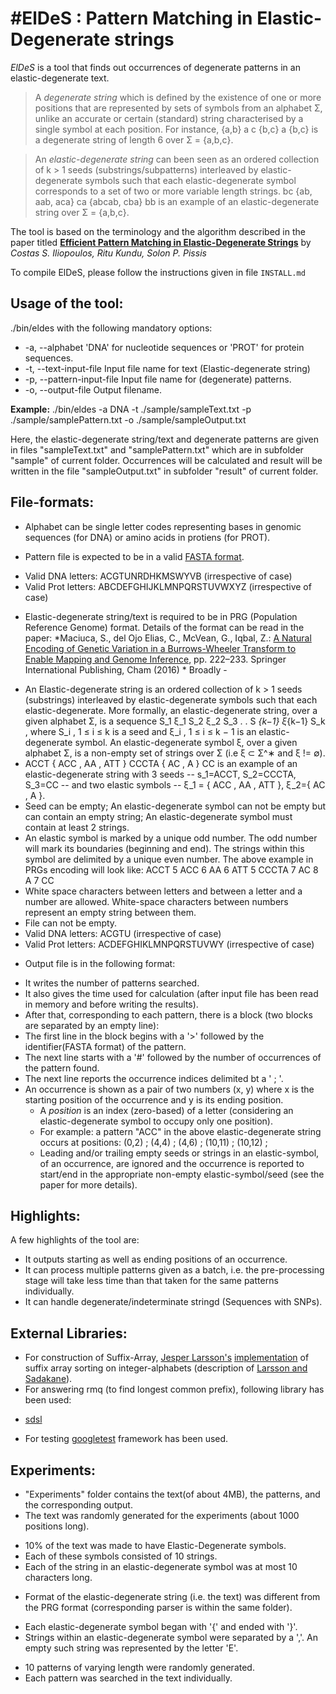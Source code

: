 #ElDeS : Pattern Matching in Elastic-Degenerate strings
=======================================================

*ElDeS* is a tool that finds out occurrences of degenerate patterns in an elastic-degenerate text.

>A *degenerate string* which is defined by the existence of one or more positions that are represented by sets of symbols from
>an alphabet Σ, unlike an accurate or certain (standard) string characterised by a single symbol at each position.
>For instance, {a,b} a c {b,c} a {b,c} is a degenerate string of length 6 over Σ = {a,b,c}.

>An *elastic-degenerate string* can been seen as an ordered collection of k > 1 seeds (substrings/subpatterns) interleaved
>by elastic-degenerate symbols such that each elastic-degenerate symbol corresponds to a set of two or more variable length strings.
> bc {ab, aab, aca} ca {abcab, cba} bb is an example of an elastic-degenerate string over Σ = {a,b,c}.

The tool is based on the terminology and the algorithm described in the paper titled
[**Efficient Pattern Matching in Elastic-Degenerate Strings**](https://arxiv.org/abs/1610.08111)
by *Costas S. Iliopoulos, Ritu Kundu, Solon P. Pissis*

To compile ElDeS, please follow the instructions given in file `INSTALL.md`


## Usage of the tool: 
./bin/eldes <options>
with the following mandatory options:
- -a, --alphabet <str>				'DNA' for nucleotide  sequences or 'PROT' for protein  sequences.
- -t, --text-input-file <str>		Input file  name for text (Elastic-degenerate string)
- -p, --pattern-input-file <str>	Input file  name for (degenerate) patterns.
- -o, --output-file	<str>			Output filename.

 **Example:**  ./bin/eldes -a DNA -t ./sample/sampleText.txt -p ./sample/samplePattern.txt -o ./sample/sampleOutput.txt

Here, the elastic-degenerate string/text and degenerate patterns are given in files "sampleText.txt" and "samplePattern.txt" which are in subfolder "sample" of current folder. 
Occurrences will be calculated and result will be written in the file "sampleOutput.txt" in subfolder "result" of current folder.

## File-formats:
- Alphabet can be single letter codes representing bases in genomic sequences (for DNA) or amino acids in protiens (for PROT).

- Pattern file is expected to be in a valid [FASTA format](https://en.wikipedia.org/wiki/FASTA_format).
 * Valid DNA letters: ACGTUNRDHKMSWYVB (irrespective of case)
 * Valid Prot letters: ABCDEFGHIJKLMNPQRSTUVWXYZ (irrespective of case)

- Elastic-degenerate string/text is required to be in PRG (Population Reference Genome) format. Details of the format can be read in the paper: *Maciuca, S., del Ojo Elias, C., McVean, G., Iqbal, Z.: [A Natural Encoding of Genetic Variation in a Burrows-Wheeler Transform to Enable Mapping and Genome Inference](http://dx.doi.org/10.1007/978-3-319-43681-4_18), pp. 222–233. Springer International Publishing, Cham (2016) *
Broadly - 
 * An Elastic-degenerate string is an ordered collection of k > 1 seeds (substrings) interleaved by elastic-degenerate symbols such that each elastic-degenerate. More formally, an elastic-degenerate string, over a given alphabet Σ, is a sequence S_1 ξ_1 S_2 ξ_2 S_3 . . S _{k−1} ξ_{k−1} S_k , where S_i , 1 ≤ i ≤ k is a seed and ξ_i , 1 ≤ i ≤ k − 1 is an elastic-degenerate symbol. An elastic-degenerate symbol
ξ, over a given alphabet Σ, is a non-empty set of strings over Σ (i.e ξ ⊂ Σ^∗ and ξ != ∅). 
 * ACCT { ACC , AA , ATT } CCCTA { AC , A } CC  is an example of an elastic-degenerate string with 3 seeds -- s_1=ACCT, S_2=CCCTA, S_3=CC -- and two elastic symbols -- ξ_1 = { ACC , AA , ATT }, ξ_2={ AC , A }.
 * Seed can be empty; An elastic-degenerate symbol can not be empty but can contain an empty string; An elastic-degenerate symbol must contain at least 2 strings.
 * An elastic symbol is marked by a unique odd number. The odd number will mark its boundaries (beginning and end). The strings within this symbol are delimited by a unique even number. The above example in PRGs encoding will look like: ACCT 5 ACC 6 AA 6 ATT 5 CCCTA 7 AC 8 A 7 CC
 * White space characters between letters and between a letter and a number are allowed. White-space characters between numbers represent an empty string between them.
 * File can not be empty.
 * Valid DNA letters: ACGTU (irrespective of case)
 * Valid Prot letters: ACDEFGHIKLMNPQRSTUVWY (irrespective of case)

- Output file is in the following format:
 * It writes the number of patterns searched.
 * It also gives the time used for calculation (after input file has been read in memory and before writing the results).
 * After that, corresponding to each pattern, there is a block (two blocks are separated by an empty line): 
  * The first line in the block begins with a '>' followed by the identifier(FASTA format) of the pattern.
  * The next line starts with a '#' followed by the number of occurrences of the pattern found.
  * The next line reports the occurrence indices delimited bt a ' ; '.
 * An occurrence is shown as a pair of two numbers (x, y) where x is the starting position of the occurrence and y is its ending position.
   * A *position* is an index (zero-based) of a letter (considering an elastic-degenerate symbol to occupy only one position).
   * For example: a pattern "ACC" in the above elastic-degenerate string occurs at positions: (0,2) ; (4,4) ; (4,6) ; (10,11) ; (10,12) ; 
   * Leading and/or trailing empty seeds or strings in an elastic-symbol, of an occurrence, are ignored and the occurrence is reported to start/end in the appropriate non-empty elastic-symbol/seed (see the paper for more details).

## Highlights:

A few highlights of the tool are:
- It outputs starting as well as ending positions of an occurrence.
- It can process multiple patterns given as a batch, i.e. the pre-processing stage will take less time than that taken for the same patterns individually.
- It can handle degenerate/indeterminate stringd (Sequences with SNPs). 


## External Libraries:

 * For construction of Suffix-Array, [Jesper Larsson's](http://www.itu.dk/people/jesl/) [implementation](http://www.larsson.dogma.net/qsufsort.c) of suffix array sorting on integer-alphabets (description of [Larsson and Sadakane](http://www.sciencedirect.com/science/article/pii/S0304397507005257)).
 * For answering rmq (to find longest common prefix), following library has been used:
  + [sdsl](https://github.com/simongog/sdsl-lite)
 * For testing [googletest](https://github.com/google/googletest) framework has been used.

## Experiments:
- "Experiments" folder contains the text(of about 4MB), the patterns, and the corresponding output.
- The text was randomly generated for the experiments (about 1000 positions long). 
 + 10% of the text was made to have Elastic-Degenerate symbols.
 + Each of these symbols consisted of 10 strings.
 + Each of the string in an elastic-degenerate symbol was at most 10 characters long.
- Format of the elastic-degenerate string (i.e. the text) was different from the PRG format (corresponding parser is within the same folder).
 + Each elastic-degenerate symbol began with '{' and ended with '}'.
 + Strings within an elastic-degenerate symbol were separated by a ','. An empty such string was represented by the letter 'E'.
- 10 patterns of varying length were randomly generated.
- Each pattern was searched in the text individually.


